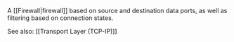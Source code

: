 A [[Firewall|firewall]] based on source and destination data ports, as well as filtering based on connection states.

See also: [[Transport Layer (TCP-IP)]]
